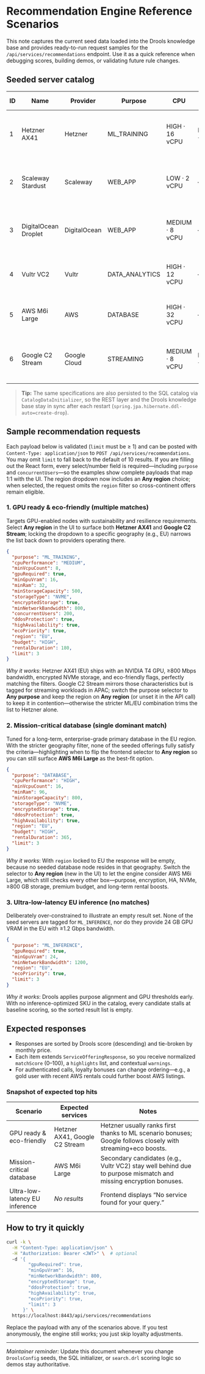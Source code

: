 # Recommendation Engine Reference Scenarios

This note captures the current seed data loaded into the Drools knowledge base and provides ready-to-run request samples for the `/api/services/recommendations` endpoint. Use it as a quick reference when debugging scores, building demos, or validating future rule changes.

## Seeded server catalog

| ID | Name | Provider | Purpose | CPU | GPU | RAM (GB) | Storage | Bandwidth (Mbps) | Region | Eco | Price/month (€) | Notable traits |
| --- | --- | --- | --- | --- | --- | --- | --- | --- | --- | --- | --- | --- |
| 1 | Hetzner AX41 | Hetzner | ML_TRAINING | HIGH · 16 vCPU | NVIDIA_T4 · 16 GB | 128 | 2 TB NVME · encrypted | 1,000 | EU | ✅ | 950 | Strong ML baseline; full HA & DDoS; eco-friendly |
| 2 | Scaleway Stardust | Scaleway | WEB_APP | LOW · 2 vCPU | — | 4 | 50 GB SATA · unencrypted | 100 | EU | ❌ | 4.5 | Budget web host; no HA/DDoS, limited bandwidth |
| 3 | DigitalOcean Droplet | DigitalOcean | WEB_APP | MEDIUM · 8 vCPU | — | 16 | 320 GB NVME · encrypted | 400 | US | ✅ | 95 | Balanced web tier with HA & DDoS; eco-friendly |
| 4 | Vultr VC2 | Vultr | DATA_ANALYTICS | HIGH · 12 vCPU | — | 48 | 512 GB NVME · encrypted | 800 | US | ❌ | 180 | High-throughput analytics node; HA & DDoS |
| 5 | AWS M6i Large | AWS | DATABASE | HIGH · 32 vCPU | — | 128 | 1 TB NVME · encrypted | 2,000 | US | ✅ | 1,400 | Enterprise DB spine; HA/DDoS; premium tier |
| 6 | Google C2 Stream | Google Cloud | STREAMING | MEDIUM · 8 vCPU | NVIDIA_T4 · 16 GB | 32 | 500 GB NVME · encrypted | 1,200 | APAC | ✅ | 780 | Streaming with GPU assist; eco-friendly & HA |

> **Tip:** The same specifications are also persisted to the SQL catalog via `CatalogDataInitializer`, so the REST layer and the Drools knowledge base stay in sync after each restart (`spring.jpa.hibernate.ddl-auto=create-drop`).

## Sample recommendation requests

Each payload below is validated (`limit` must be ≥ 1) and can be posted with `Content-Type: application/json` to `POST /api/services/recommendations`. You may omit `limit` to fall back to the default of 10 results. If you are filling out the React form, every select/number field is required—including `purpose` and `concurrentUsers`—so the examples show complete payloads that map 1:1 with the UI. The region dropdown now includes an **Any region** choice; when selected, the request omits the `region` filter so cross-continent offers remain eligible.

### 1. GPU ready & eco-friendly (multiple matches)

Targets GPU-enabled nodes with sustainability and resilience requirements. Select **Any region** in the UI to surface both **Hetzner AX41** and **Google C2 Stream**; locking the dropdown to a specific geography (e.g., EU) narrows the list back down to providers operating there.

```json
{
  "purpose": "ML_TRAINING",
  "cpuPerformance": "MEDIUM",
  "minVcpuCount": 8,
  "gpuRequired": true,
  "minGpuVram": 16,
  "minRam": 32,
  "minStorageCapacity": 500,
  "storageType": "NVME",
  "encryptedStorage": true,
  "minNetworkBandwidth": 800,
  "concurrentUsers": 200,
  "ddosProtection": true,
  "highAvailability": true,
  "ecoPriority": true,
  "region": "EU",
  "budget": "HIGH",
  "rentalDuration": 180,
  "limit": 3
}
```

*Why it works*: Hetzner AX41 (EU) ships with an NVIDIA T4 GPU, ≥800 Mbps bandwidth, encrypted NVMe storage, and eco-friendly flags, perfectly matching the filters. Google C2 Stream mirrors those characteristics but is tagged for streaming workloads in APAC; switch the purpose selector to **Any purpose** and keep the region on **Any region** (or unset it in the API call) to keep it in contention—otherwise the stricter ML/EU combination trims the list to Hetzner alone.

### 2. Mission-critical database (single dominant match)

Tuned for a long-term, enterprise-grade primary database in the EU region. With the stricter geography filter, none of the seeded offerings fully satisfy the criteria—highlighting when to flip the frontend selector to **Any region** so you can still surface **AWS M6i Large** as the best-fit option.

```json
{
  "purpose": "DATABASE",
  "cpuPerformance": "HIGH",
  "minVcpuCount": 16,
  "minRam": 96,
  "minStorageCapacity": 800,
  "storageType": "NVME",
  "encryptedStorage": true,
  "ddosProtection": true,
  "highAvailability": true,
  "region": "EU",
  "budget": "HIGH",
  "rentalDuration": 365,
  "limit": 3
}
```

*Why it works*: With `region` locked to EU the response will be empty, because no seeded database node resides in that geography. Switch the selector to **Any region** (new in the UI) to let the engine consider AWS M6i Large, which still checks every other box—purpose, encryption, HA, NVMe, ≥800 GB storage, premium budget, and long-term rental boosts.

### 3. Ultra-low-latency EU inference (no matches)

Deliberately over-constrained to illustrate an empty result set. None of the seed servers are tagged for `ML_INFERENCE`, nor do they provide 24 GB GPU VRAM in the EU with ≥1.2 Gbps bandwidth.

```json
{
  "purpose": "ML_INFERENCE",
  "gpuRequired": true,
  "minGpuVram": 24,
  "minNetworkBandwidth": 1200,
  "region": "EU",
  "ecoPriority": true,
  "limit": 3
}
```

*Why it works*: Drools applies purpose alignment and GPU thresholds early. With no inference-optimized SKU in the catalog, every candidate stalls at baseline scoring, so the sorted result list is empty.

## Expected responses

- Responses are sorted by Drools score (descending) and tie-broken by monthly price.
- Each item extends `ServiceOfferingResponse`, so you receive normalized `matchScore` (0–100), a `highlights` list, and contextual `warnings`.
- For authenticated calls, loyalty bonuses can change ordering—e.g., a gold user with recent AWS rentals could further boost AWS listings.

### Snapshot of expected top hits

| Scenario | Expected services | Notes |
| --- | --- | --- |
| GPU ready & eco-friendly | Hetzner AX41, Google C2 Stream | Hetzner usually ranks first thanks to ML scenario bonuses; Google follows closely with streaming+eco boosts. |
| Mission-critical database | AWS M6i Large | Secondary candidates (e.g., Vultr VC2) stay well behind due to purpose mismatch and missing encryption bonuses. |
| Ultra-low-latency EU inference | *No results* | Frontend displays “No service found for your query.” |

## How to try it quickly

```bash
curl -k \
  -H "Content-Type: application/json" \
  -H "Authorization: Bearer <JWT>" \  # optional
  -d '{
        "gpuRequired": true,
        "minGpuVram": 16,
        "minNetworkBandwidth": 800,
        "encryptedStorage": true,
        "ddosProtection": true,
        "highAvailability": true,
        "ecoPriority": true,
        "limit": 3
      }' \
  https://localhost:8443/api/services/recommendations
```

Replace the payload with any of the scenarios above. If you test anonymously, the engine still works; you just skip loyalty adjustments.

---

*Maintainer reminder:* Update this document whenever you change `DroolsConfig` seeds, the SQL initializer, or `search.drl` scoring logic so demos stay authoritative.
